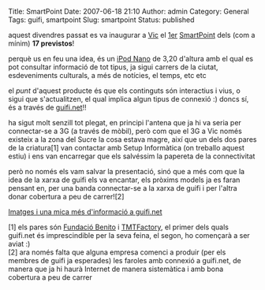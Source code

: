 Title: SmartPoint
Date: 2007-06-18 21:10
Author: admin
Category: General
Tags: guifi, smartpoint
Slug: smartpoint
Status: published

aquest divendres passat es va inaugurar a <a href="http://ca.wikipedia.org/wiki/Vic" target="_blank" rel="noopener">Vic</a> el <a href="http://guifi.net/ca/node/9368" target="_blank" rel="noopener">1er</a> <a href="http://www.smartpoint.net" target="_blank" rel="noopener">SmartPoint</a> dels (com a mínim) **17 previstos**!

perquè us en feu una idea, és un <a href="http://www.apple.com/es/ipodnano/" target="_blank" rel="noopener">iPod Nano</a> de 3,20 d'altura amb el qual es pot consultar informació de tot tipus, ja sigui carrers de la ciutat, esdeveniments culturals, a més de notícies, el temps, etc etc

el *punt* d'aquest producte és que els continguts són interactius i vius, o sigui que s'actualitzen, el qual implica algun tipus de connexió :) doncs sí, és a través de <a href="http://guifi.net" target="_blank" rel="noopener">guifi.net</a>!!

ha sigut molt senzill tot plegat, en principi l'antena que ja hi va seria per connectar-se a 3G (a través de mòbil), però com que el 3G a Vic només existeix a la zona del Sucre la cosa estava magre, així que un dels dos pares de la criatura\[1\] van contactar amb Setup Informàtica (on treballo aquest estiu) i ens van encarregar que els salvéssim la papereta de la connectivitat

però no només els vam salvar la presentació, sinó que a més com que la idea de la xarxa de guifi els va encantar, els pròxims models ja es faran pensant en, per una banda connectar-se a la xarxa de guifi i per l'altra donar cobertura a peu de carrer\![2\]

<a href="http://guifi.net/ca/node/9417" target="_blank" rel="noopener">Imatges i una mica més d'informació a guifi.net</a>

\[1\] els pares són <a href="http://www.benito.com/" target="_blank" rel="noopener">Fundació Benito</a> i <a href="http://www.tmtfactory.com/" target="_blank" rel="noopener">TMTFactory</a>, el primer dels quals guifi.net és imprescindible per la seva feina, el segon, ho començarà a ser aviat :)  
\[2\] ara només falta que alguna empresa comenci a produir (per els membres de guifi ja esperades) les faroles amb connexió a guifi.net, de manera que ja hi haurà Internet de manera sistemàtica i amb bona cobertura a peu de carrer
